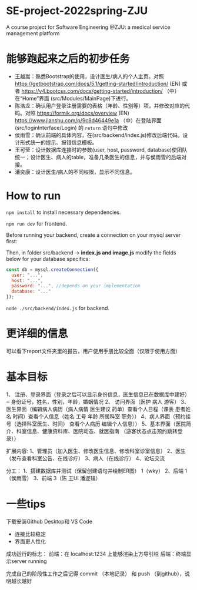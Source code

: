 # SE-project-2022spring-ZJU

A course project for Software Engineering @ZJU: a medical service management platform

# 能够跑起来之后的初步任务

- 王越嵩：熟悉Bootstrap的使用，设计医生/病人的个人主页。对照 https://getbootstrap.com/docs/5.1/getting-started/introduction/ (EN) 或者 https://v4.bootcss.com/docs/getting-started/introduction/ （中） 在“Home”界面 (src/Modules/MainPage)下进行。
- 陈浩龙：确认用户登录注册需要的表格（年龄、性别等）项，并修改对应的代码。对照 https://formik.org/docs/overview (EN) https://www.jianshu.com/p/9c8d46449e1a （中）在登陆界面 (src/loginInterface/Login) 的 `return` 语句中修改
- 侯雨雪：确认前端的具体内容，在(src/backend/index.js)修改后端代码。设计形式统一的提示、报错信息模板。
- 王可莹：设计数据库连接时的参数(user, host, password, database)使团队统一；设计医生、病人的table，准备几条医生的信息，并与侯雨雪的后端对接。
- 潘奕康：设计医生/病人的不同权限，显示不同信息。

# How to run

`npm install` to install necessary dependencies.

`npm run dev` for frontend.

Before running your backend, create a connection on your mysql server first:

Then, in folder src/backend -> **index.js and image.js** modify the fields below for your database specifics:

```js
const db = mysql.createConnection({
  user: "...",
  host: "...", 
  password: "...", //depends on your implementation
  database: "..."
});

```

`node ./src/backend/index.js` for backend.

# 更详细的信息

可以看下report文件夹里的报告，用户使用手册比较全面（仅限于使用方面）

# 基本目标

1、 注册、登录界面（登录之后可以显示身份信息，医生信息已在数据库中建好）
    ‒ 身份证号，姓名，性别，年龄，婚姻情况
2、 访问界面（医护 病人 游客）
3、医生界面（编辑病人病历（病人病情 医生建议 药单）查看个人日程（课表 患者姓名 时间）查看个人信息（姓名 工号 年龄 所属科室 职务））
4、病人界面（预约挂号（选择科室医生、时间） 查看个人病历  编辑个人信息））
5、基本界面（医院简介、科室信息、健康资料库、医院动态、就医指南 （游客状态点击预约跳转登录））

扩展内容:
1、管理员（加入医生、修改医生信息、修改科室诊室信息）
2、医生（发布查看科室公告、在线诊疗）
3、病人（在线诊疗）
4、论坛交流

分工：
1、搭建数据库并测试（保留创建语句并绘制ER图） 1（wky）
2、后端 1 （侯雨雪）
3、前端 3（陈 王UI 潘逻辑）

# 一些tips

下载安装Github Desktop和 VS Code
- 连接比较稳定
- 界面更人性化

成功运行的标志：
前端：在 localhost:1234 上能够渲染上方导引栏
后端：终端显示server running

完成自己的阶段性工作之后记得 commit （本地记录） 和 push （到github），说明越长越好





